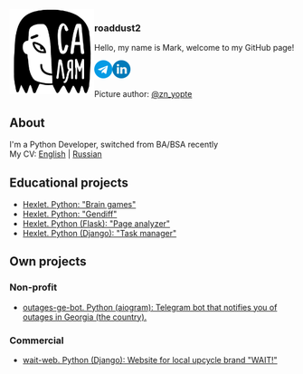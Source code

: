 <picture align="left">
  <source media="(prefers-color-scheme: dark)" srcset="hello_dark.png">
  <source media="(prefers-color-scheme: light)" srcset="hello_light.jpg">
  <img src="hello_light.jpg" align="left"  width="150" height="150" alt="A girl with text 'Hello' on Tatar language">
</picture>

### roaddust2

<p>Hello, my name is Mark, welcome to my GitHub page!</p>
<a href="https://t.me/roaddust2">
  <img align="left" alt="roaddust2 Telegram" width="32px" src="telegram.png"></a>
<a href="https://www.linkedin.com/in/roaddust2/">
  <img align="left" alt="roaddust2 LinkedIn" width="32px" src="linkedin.png"></a>
<br>
<br>
<br>
Picture author: <a href="https://www.instagram.com/zn_yopte">@zn_yopte</a>

## About
I'm a Python Developer, switched from BA/BSA recently <br>
My CV:
<a href="https://drive.google.com/file/d/1P99x4HXKBNuFh2zGmYbobd-acLt2mNCs/view?usp=sharing">English</a> | 
<a href="https://drive.google.com/file/d/1FzDYUxySONG6sPusrJlCO-Yve76aN60K/view?usp=sharing">Russian</a>

## Educational projects
- [Hexlet. Python: "Brain games"](https://github.com/roaddust2/python-project-lvl1) <br>
- [Hexlet. Python: "Gendiff"](https://github.com/roaddust2/python-project-50) <br>
- [Hexlet. Python (Flask): "Page analyzer"](https://github.com/roaddust2/python-project-83) <br>
- [Hexlet. Python (Django): "Task manager"](https://github.com/roaddust2/python-project-52) <br>
## Own projects
### Non-profit
- [outages-ge-bot. Python (aiogram): Telegram bot that notifies you of outages in Georgia (the country).](https://github.com/roaddust2/outages-ge-bot) <br>
### Commercial
- [wait-web. Python (Django): Website for local upcycle brand "WAIT!"](https://github.com/roaddust2/wait-web)
